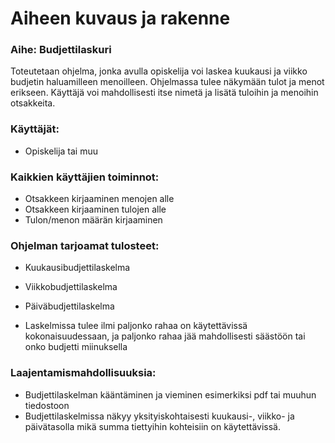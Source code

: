 # Aiheen kuvaus ja rakenne

### Aihe: Budjettilaskuri

Toteutetaan ohjelma, jonka avulla opiskelija voi laskea kuukausi ja viikko budjetin haluamilleen menoilleen. Ohjelmassa tulee näkymään tulot ja menot erikseen. Käyttäjä voi mahdollisesti itse nimetä ja lisätä tuloihin ja menoihin otsakkeita. 

### Käyttäjät: 

- Opiskelija tai muu 

### Kaikkien käyttäjien toiminnot:

- Otsakkeen kirjaaminen menojen alle
- Otsakkeen kirjaaminen tulojen alle
- Tulon/menon määrän kirjaaminen

### Ohjelman tarjoamat tulosteet:

- Kuukausibudjettilaskelma
- Viikkobudjettilaskelma
- Päiväbudjettilaskelma

- Laskelmissa tulee ilmi paljonko rahaa on käytettävissä kokonaisuudessaan, ja paljonko rahaa jää mahdollisesti säästöön tai onko budjetti miinuksella

### Laajentamismahdollisuuksia:

- Budjettilaskelman kääntäminen ja vieminen esimerkiksi pdf tai muuhun tiedostoon 
- Budjettilaskelmissa näkyy yksityiskohtaisesti kuukausi-, viikko- ja päivätasolla mikä summa tiettyihin kohteisiin on käytettävissä.
